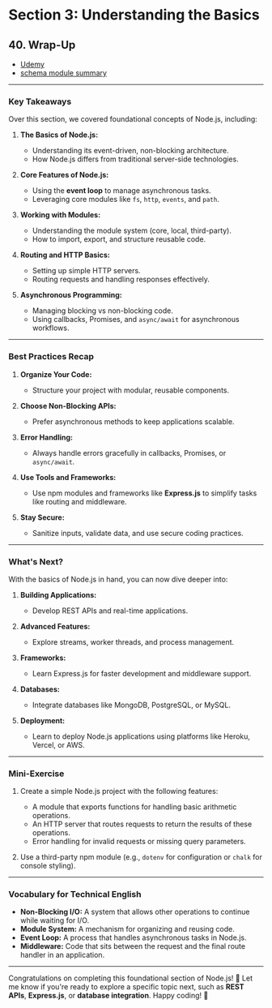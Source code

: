 # Section 3: Understanding the Basics

## **40. Wrap-Up**

- [Udemy](https://www.udemy.com/course/nodejs-the-complete-guide/learn/lecture/11561942#overview)
- [schema module summary](pdf/module-summary.png)

---

### **Key Takeaways**

Over this section, we covered foundational concepts of Node.js, including:

1. **The Basics of Node.js:**

   - Understanding its event-driven, non-blocking architecture.
   - How Node.js differs from traditional server-side technologies.

2. **Core Features of Node.js:**

   - Using the **event loop** to manage asynchronous tasks.
   - Leveraging core modules like `fs`, `http`, `events`, and `path`.

3. **Working with Modules:**

   - Understanding the module system (core, local, third-party).
   - How to import, export, and structure reusable code.

4. **Routing and HTTP Basics:**

   - Setting up simple HTTP servers.
   - Routing requests and handling responses effectively.

5. **Asynchronous Programming:**
   - Managing blocking vs non-blocking code.
   - Using callbacks, Promises, and `async/await` for asynchronous workflows.

---

### **Best Practices Recap**

1. **Organize Your Code:**

   - Structure your project with modular, reusable components.

2. **Choose Non-Blocking APIs:**

   - Prefer asynchronous methods to keep applications scalable.

3. **Error Handling:**

   - Always handle errors gracefully in callbacks, Promises, or `async/await`.

4. **Use Tools and Frameworks:**

   - Use npm modules and frameworks like **Express.js** to simplify tasks like routing and middleware.

5. **Stay Secure:**
   - Sanitize inputs, validate data, and use secure coding practices.

---

### **What's Next?**

With the basics of Node.js in hand, you can now dive deeper into:

1. **Building Applications:**

   - Develop REST APIs and real-time applications.

2. **Advanced Features:**

   - Explore streams, worker threads, and process management.

3. **Frameworks:**

   - Learn Express.js for faster development and middleware support.

4. **Databases:**

   - Integrate databases like MongoDB, PostgreSQL, or MySQL.

5. **Deployment:**
   - Learn to deploy Node.js applications using platforms like Heroku, Vercel, or AWS.

---

### **Mini-Exercise**

1. Create a simple Node.js project with the following features:

   - A module that exports functions for handling basic arithmetic operations.
   - An HTTP server that routes requests to return the results of these operations.
   - Error handling for invalid requests or missing query parameters.

2. Use a third-party npm module (e.g., `dotenv` for configuration or `chalk` for console styling).

---

### **Vocabulary for Technical English**

- **Non-Blocking I/O:** A system that allows other operations to continue while waiting for I/O.
- **Module System:** A mechanism for organizing and reusing code.
- **Event Loop:** A process that handles asynchronous tasks in Node.js.
- **Middleware:** Code that sits between the request and the final route handler in an application.

---

Congratulations on completing this foundational section of Node.js! 🎉 Let me know if you're ready to explore a specific topic next, such as **REST APIs**, **Express.js**, or **database integration**. Happy coding! 🚀
